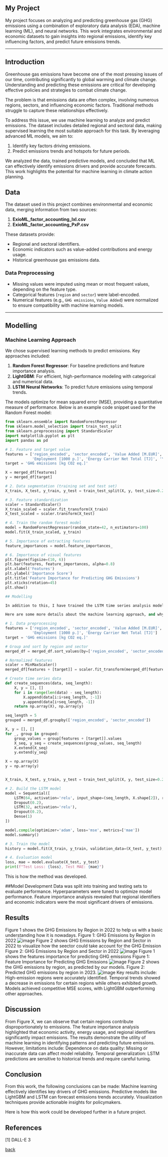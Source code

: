 ## My Project

My project focuses on analyzing and predicting greenhouse gas (GHG) emissions using a combination of exploratory data analysis (EDA), machine learning (ML), and neural networks. This work integrates environmental and economic datasets to gain insights into regional emissions, identify key influencing factors, and predict future emissions trends.

***

## Introduction 

Greenhouse gas emissions have become one of the most pressing issues of our time, contributing significantly to global warming and climate change. Understanding and predicting these emissions are critical for developing effective policies and strategies to combat climate change.

The problem is that emissions data are often complex, involving numerous regions, sectors, and influencing economic factors. Traditional methods struggle to capture these relationships effectively.

To address this issue, we use machine learning to analyze and predict emissions. The dataset includes detailed regional and sectoral data, making supervised learning the most suitable approach for this task. By leveraging advanced ML models, we aim to:
1. Identify key factors driving emissions.
2. Predict emissions trends and hotspots for future periods.

We analyzed the data, trained predictive models, and concluded that ML can effectively identify emissions drivers and provide accurate forecasts. This work highlights the potential for machine learning in climate action planning.

## Data

The dataset used in this project combines environmental and economic data, merging information from two sources:
1. **ExioML_factor_accounting_IxI.csv**
2. **ExioML_factor_accounting_PxP.csv**

These datasets provide:
- Regional and sectoral identifiers.
- Economic indicators such as value-added contributions and energy usage.
- Historical greenhouse gas emissions data.

### Data Preprocessing
- Missing values were imputed using mean or most frequent values, depending on the feature type.
- Categorical features (`region` and `sector`) were label-encoded.
- Numerical features (e.g., `GHG emissions`, `Value Added`) were normalized to ensure compatibility with machine learning models.


***

## Modelling

### Machine Learning Approach
We chose supervised learning methods to predict emissions. Key approaches included:
1. **Random Forest Regressor**: For baseline predictions and feature importance analysis.
2. **LightGBM**: For efficient, high-performance modeling with categorical and numerical data.
3. **LSTM Neural Networks**: To predict future emissions using temporal trends.

The models optimize for mean squared error (MSE), providing a quantitative measure of performance. Below is an example code snippet used for the Random Forest model:

```python
from sklearn.ensemble import RandomForestRegressor
from sklearn.model_selection import train_test_split
from sklearn.preprocessing import StandardScaler
import matplotlib.pyplot as plt
import pandas as pd

# 1. Feature and target value
features = ['region_encoded', 'sector_encoded', 'Value Added [M.EUR]', 
            'Employment [1000 p.]', 'Energy Carrier Net Total [TJ]', 'Year']
target = 'GHG emissions [kg CO2 eq.]'

X = merged_df[features]
y = merged_df[target]

# 2. Data segmentation (training set and test set)
X_train, X_test, y_train, y_test = train_test_split(X, y, test_size=0.2, random_state=42)

# 3. Feature standardization
scaler = StandardScaler()
X_train_scaled = scaler.fit_transform(X_train)
X_test_scaled = scaler.transform(X_test)

# 4. Train the random forest model
model = RandomForestRegressor(random_state=42, n_estimators=100)
model.fit(X_train_scaled, y_train)

# 5. Importance of extracting features
feature_importances = model.feature_importances_

# 6. Importance of visual features
plt.figure(figsize=(10, 6))
plt.bar(features, feature_importances, alpha=0.8)
plt.xlabel('Features')
plt.ylabel('Importance Score')
plt.title('Feature Importance for Predicting GHG Emissions')
plt.xticks(rotation=45)
plt.show()

## Modelling

In addition to this, I have trained the LSTM time series analysis model and then predicted the GHG emission in different regions of the world in 2023 and visualized the result

Here are some more details about the machine learning approach, and why this was deemed appropriate for the dataset. 

# 1. Data preprocessing
features = ['region_encoded', 'sector_encoded', 'Value Added [M.EUR]', 
            'Employment [1000 p.]', 'Energy Carrier Net Total [TJ]']
target = 'GHG emissions [kg CO2 eq.]'

# Group and sort by region and sector
merged_df = merged_df.sort_values(by=['region_encoded', 'sector_encoded', 'Year'])

# Normalized features
scaler = MinMaxScaler()
merged_df[features + [target]] = scaler.fit_transform(merged_df[features + [target]])

# Create time series data
def create_sequences(data, seq_length):
    X, y = [], []
    for i in range(len(data) - seq_length):
        X.append(data[i:i+seq_length, :-1])  
        y.append(data[i+seq_length, -1])    
    return np.array(X), np.array(y)

seq_length = 5  
grouped = merged_df.groupby(['region_encoded', 'sector_encoded'])

X, y = [], []
for _, group in grouped:
    group_values = group[features + [target]].values
    X_seq, y_seq = create_sequences(group_values, seq_length)
    X.extend(X_seq)
    y.extend(y_seq)

X = np.array(X)
y = np.array(y)


X_train, X_test, y_train, y_test = train_test_split(X, y, test_size=0.2, random_state=42)

# 2. Build the LSTM model
model = Sequential([
    LSTM(64, activation='relu', input_shape=(seq_length, X.shape[2]), return_sequences=True),
    Dropout(0.2),
    LSTM(32, activation='relu'),
    Dropout(0.2),
    Dense(1)  
])

model.compile(optimizer='adam', loss='mse', metrics=['mae'])
model.summary()

# 3. Train the model
history = model.fit(X_train, y_train, validation_data=(X_test, y_test), epochs=1, batch_size=32)

# 4. Evaluation model
loss, mae = model.evaluate(X_test, y_test)
print(f"Test Loss: {loss}, Test MAE: {mae}")

```

This is how the method was developed.

##Model Development
Data was split into training and testing sets to evaluate performance.
Hyperparameters were tuned to optimize model performance.
Feature importance analysis revealed that regional identifiers and economic indicators were the most significant drivers of emissions.

## Results
Figure 1 shows the GHG Emissions by Region in 2022 to help us with a basic understanding how it is nowadays.
Figure 1: GHG Emissions by Region in 2022
![image](./assets/IMG/2.png)
Figure 2 shows GHG Emissions by Region and Sector in 2022 to visualize how the seector could take account for the GHG Emission
Figure 2: GHG Emissions by Region and Sector in 2022
![image](./assets/IMG/5.png)
Figure 1 shows the features importance for predicting GHG emissions
Figure 1: Feature Importance for Predicting GHG Emissions
![image](./assets/IMG/5.png)
Figure 2 shows the GHG emissions by region, as predicted by our models.
Figure 2: Predicted GHG emissions by region in 2023.
![image](./assets/IMG/6.png)
Key results include:
High-emission regions were accurately identified.
Temporal trends showed a decrease in emissions for certain regions while others exhibited growth.
Models achieved competitive MSE scores, with LightGBM outperforming other approaches.

## Discussion

From Figure X, we can observe that certain regions contribute disproportionately to emissions. The feature importance analysis highlighted that economic activity, energy usage, and regional identifiers significantly impact emissions.
The results demonstrate the utility of machine learning in identifying patterns and predicting future emissions. However, limitations include:
Dependence on data quality: Missing or inaccurate data can affect model reliability.
Temporal generalization: LSTM predictions are sensitive to historical trends and require careful tuning.

## Conclusion

From this work, the following conclusions can be made:
Machine learning effectively identifies key drivers of GHG emissions.
Predictive models like LightGBM and LSTM can forecast emissions trends accurately.
Visualization techniques provide actionable insights for policymakers.


Here is how this work could be developed further in a future project.

## References
[1] DALL-E 3

[back](./)

